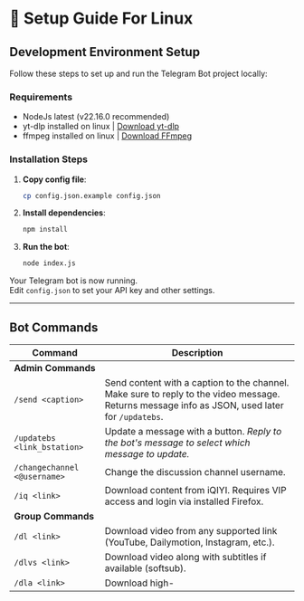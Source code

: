 # 🚀 Setup Guide For Linux

## Development Environment Setup

Follow these steps to set up and run the Telegram Bot project locally:

### Requirements
- NodeJs latest (v22.16.0 recommended)
- yt-dlp installed on linux | [Download yt-dlp](https://github.com/yt-dlp/yt-dlp)
- ffmpeg installed on linux | [Download FFmpeg](https://ffmpeg.org/download.html)

### Installation Steps

1. **Copy config file**:
   ```bash
   cp config.json.example config.json
   ```

2. **Install dependencies**:
   ```bash
   npm install
   ```

3. **Run the bot**:
   ```bash
   node index.js
   ```

Your Telegram bot is now running.  
Edit `config.json` to set your API key and other settings.

---

## Bot Commands

| Command                        | Description                                                                                                   |
|---------------------------------|---------------------------------------------------------------------------------------------------------------|
| **Admin Commands**              |                                                                                                               |
| `/send <caption>`               | Send content with a caption to the channel. Make sure to reply to the video message. Returns message info as JSON, used later for `/updatebs`. |
| `/updatebs <link_bstation>`     | Update a message with a button. *Reply to the bot's message to select which message to update.*               |
| `/changechannel <@username>`    | Change the discussion channel username.                                                                       |
| `/iq <link>`                    | Download content from iQIYI. Requires VIP access and login via installed Firefox.                             |
| **Group Commands**              |                                                                                                               |
| `/dl <link>`                    | Download video from any supported link (YouTube, Dailymotion, Instagram, etc.).                               |
| `/dlvs <link>`                  | Download video along with subtitles if available (softsub).                                                   |
| `/dla <link>`                   | Download high-